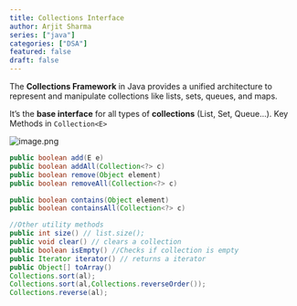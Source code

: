 ```yaml
---
title: Collections Interface
author: Arjit Sharma
series: ["java"]
categories: ["DSA"]
featured: false
draft: false
---
```


The **Collections Framework** in Java provides a unified architecture to represent and manipulate collections like lists, sets, queues, and maps.

It’s the **base interface** for all types of **collections** (List, Set, Queue...).
Key Methods in `Collection<E>`

![image.png](https://res.cloudinary.com/dwa6rcttw/image/upload/v1745530784/image_yipjxr.png)


```java
public boolean add(E e)
public boolean addAll(Collection<?> c)
public boolean remove(Object element)
public boolean removeAll(Collection<?> c)

public boolean contains(Object element)
public boolean containsAll(Collection<?> c)

//Other utility methods
public int size() // list.size();
public void clear() // clears a collection
public boolean isEmpty() //Checks if collection is empty
public Iterator iterator() // returns a iterator
public Object[] toArray()
Collections.sort(al);  
Collections.sort(al,Collections.reverseOrder());  
Collections.reverse(al);
```